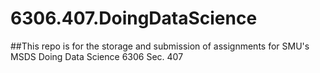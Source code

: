 # 6306.407.DoingDataScience
##This repo is for the storage and submission of assignments for SMU's MSDS Doing Data Science 6306 Sec. 407
